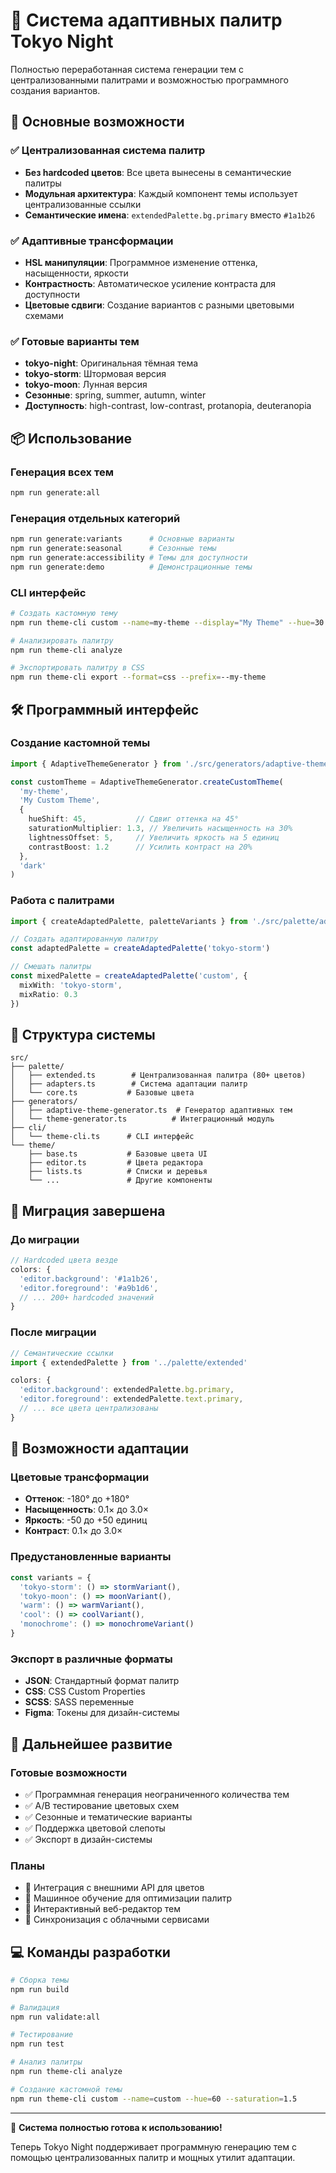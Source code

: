 # 🎨 Система адаптивных палитр Tokyo Night

Полностью переработанная система генерации тем с централизованными палитрами и возможностью программного создания вариантов.

## 🚀 Основные возможности

### ✅ Централизованная система палитр

- **Без hardcoded цветов**: Все цвета вынесены в семантические палитры
- **Модульная архитектура**: Каждый компонент темы использует централизованные ссылки
- **Семантические имена**: `extendedPalette.bg.primary` вместо `#1a1b26`

### ✅ Адаптивные трансформации

- **HSL манипуляции**: Программное изменение оттенка, насыщенности, яркости
- **Контрастность**: Автоматическое усиление контраста для доступности
- **Цветовые сдвиги**: Создание вариантов с разными цветовыми схемами

### ✅ Готовые варианты тем

- **tokyo-night**: Оригинальная тёмная тема
- **tokyo-storm**: Штормовая версия
- **tokyo-moon**: Лунная версия
- **Сезонные**: spring, summer, autumn, winter
- **Доступность**: high-contrast, low-contrast, protanopia, deuteranopia

## 📦 Использование

### Генерация всех тем

```bash
npm run generate:all
```

### Генерация отдельных категорий

```bash
npm run generate:variants      # Основные варианты
npm run generate:seasonal      # Сезонные темы
npm run generate:accessibility # Темы для доступности
npm run generate:demo          # Демонстрационные темы
```

### CLI интерфейс

```bash
# Создать кастомную тему
npm run theme-cli custom --name=my-theme --display="My Theme" --hue=30 --saturation=1.2

# Анализировать палитру
npm run theme-cli analyze

# Экспортировать палитру в CSS
npm run theme-cli export --format=css --prefix=--my-theme
```

## 🛠 Программный интерфейс

### Создание кастомной темы

```typescript
import { AdaptiveThemeGenerator } from './src/generators/adaptive-theme-generator'

const customTheme = AdaptiveThemeGenerator.createCustomTheme(
  'my-theme',
  'My Custom Theme',
  {
    hueShift: 45,           // Сдвиг оттенка на 45°
    saturationMultiplier: 1.3, // Увеличить насыщенность на 30%
    lightnessOffset: 5,     // Увеличить яркость на 5 единиц
    contrastBoost: 1.2      // Усилить контраст на 20%
  },
  'dark'
)
```

### Работа с палитрами

```typescript
import { createAdaptedPalette, paletteVariants } from './src/palette/adapters'

// Создать адаптированную палитру
const adaptedPalette = createAdaptedPalette('tokyo-storm')

// Смешать палитры
const mixedPalette = createAdaptedPalette('custom', {
  mixWith: 'tokyo-storm',
  mixRatio: 0.3
})
```

## 📁 Структура системы

```
src/
├── palette/
│   ├── extended.ts        # Централизованная палитра (80+ цветов)
│   ├── adapters.ts        # Система адаптации палитр
│   └── core.ts           # Базовые цвета
├── generators/
│   ├── adaptive-theme-generator.ts  # Генератор адаптивных тем
│   └── theme-generator.ts          # Интеграционный модуль
├── cli/
│   └── theme-cli.ts      # CLI интерфейс
└── theme/
    ├── base.ts           # Базовые цвета UI
    ├── editor.ts         # Цвета редактора
    ├── lists.ts          # Списки и деревья
    └── ...               # Другие компоненты
```

## 🎯 Миграция завершена

### До миграции

```typescript
// Hardcoded цвета везде
colors: {
  'editor.background': '#1a1b26',
  'editor.foreground': '#a9b1d6',
  // ... 200+ hardcoded значений
}
```

### После миграции

```typescript
// Семантические ссылки
import { extendedPalette } from '../palette/extended'

colors: {
  'editor.background': extendedPalette.bg.primary,
  'editor.foreground': extendedPalette.text.primary,
  // ... все цвета централизованы
}
```

## 🌈 Возможности адаптации

### Цветовые трансформации

- **Оттенок**: -180° до +180°
- **Насыщенность**: 0.1× до 3.0×
- **Яркость**: -50 до +50 единиц
- **Контраст**: 0.1× до 3.0×

### Предустановленные варианты

```typescript
const variants = {
  'tokyo-storm': () => stormVariant(),
  'tokyo-moon': () => moonVariant(),
  'warm': () => warmVariant(),
  'cool': () => coolVariant(),
  'monochrome': () => monochromeVariant()
}
```

### Экспорт в различные форматы

- **JSON**: Стандартный формат палитр
- **CSS**: CSS Custom Properties
- **SCSS**: SASS переменные
- **Figma**: Токены для дизайн-системы

## 🚀 Дальнейшее развитие

### Готовые возможности

- ✅ Программная генерация неограниченного количества тем
- ✅ A/B тестирование цветовых схем
- ✅ Сезонные и тематические варианты
- ✅ Поддержка цветовой слепоты
- ✅ Экспорт в дизайн-системы

### Планы

- 🔄 Интеграция с внешними API для цветов
- 🔄 Машинное обучение для оптимизации палитр
- 🔄 Интерактивный веб-редактор тем
- 🔄 Синхронизация с облачными сервисами

## 💻 Команды разработки

```bash
# Сборка темы
npm run build

# Валидация
npm run validate:all

# Тестирование
npm run test

# Анализ палитры
npm run theme-cli analyze

# Создание кастомной темы
npm run theme-cli custom --name=custom --hue=60 --saturation=1.5
```

---

🎉 **Система полностью готова к использованию!**

Теперь Tokyo Night поддерживает программную генерацию тем с помощью централизованных палитр и мощных утилит адаптации.
